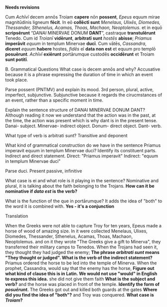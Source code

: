 **Needs revisions**

Cum *Achīvī* decem annōs Troiam **capere** nōn **possent**, *Epeus* equum mirae magnitūdinis ligneum **fēcit**.
In eō **collēctī sunt** *Menelaus, Ulixēs, Diomedes, Thessander, Sthenelus, Acamas, Thoas, Machaon, Neoptolemus*.
et in equō **scripsērunt** “*DANAI* MINERVAE DONUM **DANT**”,
castraque **transtulērunt** Tenedo.
Cum id *Troianī* **vidērunt**, **arbitratī sunt** *hostēs* **abisse**; *Priamus* **imperāvit** *equum* in templum Minervae **ducī**.
Cum vātēs, *Cassandra*, **diceret** *equum* **habere** hostes, *fidēs* eī **data non est** et equum pro templō **posuērunt**.
*Achīvī* **exiērunt** portārumque custodēs **occidērunt** et Troiam **sunt potitī**.


B. Grammatical Questions
What case is decem annōs and why? Accusative because it is a phrase expressing the duration of time in which an event took place.

Parse possent (PNTMV) and explain its mood. 3rd person, plural, active, imperfect, subjunctive. Subjunctive because it regards the cirucmstances of an event, rather than a specific moment in time. 

Explain the sentence structure of DANAI MINERVAE DONUM DANT? Although reading it now we understand that the action was in the past, at the time, the action was present which is why dant is in the present tense. Danai- subject. Minervae- indirect object. Donum- direct object. Dant- verb. 

What type of verb is arbitrati sunt? Transitive and deponent

What kind of grammatical construction do we have in the sentence Priamus imperavit equum in templum Minervae duci? Identify its constituent parts. Indirect and direct statement. Direct: "Priamus imperavit" Indirect: "equum in templum Minervae duci"

Parse duci. Present passive, infinitive

What case is ei and what role is it playing in the sentence? Nominative and plural, it is talking about the faith belonging to the Trojans.  **How can it be nominative if *data est* is the verb?**

What is the function of the que in portārumque? It adds the idea of "both" to the word it is combined with. **Yes - it's a conjunction**

Translation

When the Greeks were not able to capture Troy for ten years, Epeus made a horse of wood of amazing size.
In it were collected Menelaus, Ulixes, Diomedes, Thessander, Sthenelus, Acamas, Thoas, Machaon, Neoptolemus.
and on it they wrote "The Greeks give a gift to Minerva", they transferred their military camps to Tenedos.
When the Trojans had seen it, they thought they had judged the enemy;  **The phrase *arbitrati sunt* means "They thought or judged".  What is the verb of the indirect statement?**
Priamus ordered the horse to be led into the temple of Minerva.
When the prophet, Cassandra, would say that the enemy has the horse,  **Figure out what kind of clause this is in Latin.  We would not use "would" in English to express this idea.**
she did not give them faith **What is the subject and verb?**
and the horse was placed in front of the temple. **Identify the form of *posuērunt*.**
The Greeks got out and killed both guards at the gates **Where did you find the idea of "both"?**
and Troy was conquered. **What case is *Troiam*?**
